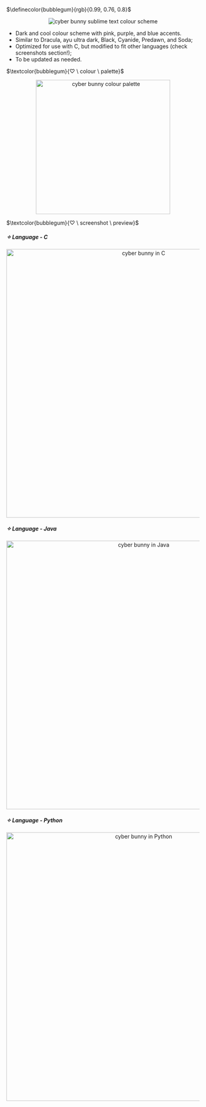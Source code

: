 $\definecolor{bubblegum}{rgb}{0.99, 0.76, 0.8}$

<p style="text-align: center;">
  <img src="https://user-images.githubusercontent.com/113377248/218394597-63fb7d35-1de4-451e-8d84-a8ca441c54a0.png" alt="cyber bunny sublime text colour scheme">
</p>

* Dark and cool colour scheme with pink, purple, and blue accents.
* Similar to Dracula, ayu ultra dark, Black, Cyanide, Predawn, and Soda;
* Optimized for use with C, but modified to fit other languages (check screenshots section!);
* To be updated as needed.

$\textcolor{bubblegum}{♡ \ colour \ palette}$

<p style="text-align: center;">
  <img width="350" alt="cyber bunny colour palette" src="https://user-images.githubusercontent.com/113377248/218411157-287c234c-0e06-4107-ac8a-912063aebf4c.png">
</p>

$\textcolor{bubblegum}{♡ \ screenshot \ preview}$

##### ✧ Language - C
<p style="text-align: center;">
  <img width="700" alt="cyber bunny in C" src="https://user-images.githubusercontent.com/113377248/218400655-9e5aa799-6389-4f4b-8438-c606a7f54f37.png">
</p>

##### ✧ Language - Java

<p style="text-align: center;">
  <img width="700" alt="cyber bunny in Java" src="https://user-images.githubusercontent.com/113377248/218400741-0e4214a9-4631-4768-b357-c2e63619dd0d.png">
</p>

##### ✧ Language - Python

<p style="text-align: center;">
  <img width="700" alt="cyber bunny in Python" src="https://user-images.githubusercontent.com/113377248/218403124-fc9124ac-bea7-4953-a62a-89a38758b143.png">
</p>
